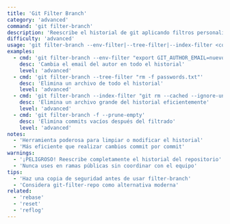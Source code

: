 ```yaml
---
title: 'Git Filter Branch'
category: 'advanced'
command: 'git filter-branch'
description: 'Reescribe el historial de git aplicando filtros personalizados'
difficulty: 'advanced'
usage: 'git filter-branch --env-filter|--tree-filter|--index-filter <comando>'
examples:
  - cmd: 'git filter-branch --env-filter "export GIT_AUTHOR_EMAIL=nuevo@email.com"'
    desc: 'Cambia el email del autor en todo el historial'
    level: 'advanced'
  - cmd: 'git filter-branch --tree-filter "rm -f passwords.txt"'
    desc: 'Elimina un archivo de todo el historial'
    level: 'advanced'
  - cmd: 'git filter-branch --index-filter "git rm --cached --ignore-unmatch archivo-grande.zip"'
    desc: 'Elimina un archivo grande del historial eficientemente'
    level: 'advanced'
  - cmd: 'git filter-branch -f --prune-empty'
    desc: 'Elimina commits vacíos después del filtrado'
    level: 'advanced'
notes:
  - 'Herramienta poderosa para limpiar o modificar el historial'
  - 'Más eficiente que realizar cambios commit por commit'
warnings:
  - '¡PELIGROSO! Reescribe completamente el historial del repositorio'
  - 'Nunca uses en ramas públicas sin coordinar con el equipo'
tips:
  - 'Haz una copia de seguridad antes de usar filter-branch'
  - 'Considera git-filter-repo como alternativa moderna'
related:
  - 'rebase'
  - 'reset'
  - 'reflog'
---
```


